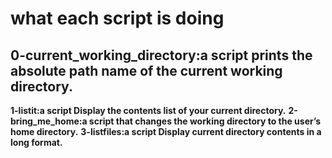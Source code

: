 # what each script is doing
## 0-current_working_directory:a script prints the absolute path name of the current working directory.
**1-listit:a script Display the contents list of your current directory.**
**2-bring_me_home:a script that changes the working directory to the user’s home directory.**
**3-listfiles:a script Display current directory contents in a long format.**
